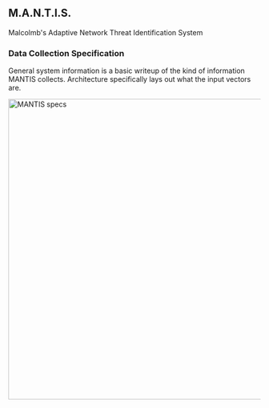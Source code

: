 ## M.A.N.T.I.S.
Malcolmb's Adaptive Network Threat Identification System

### Data Collection Specification
General system information is a basic writeup of the kind of information MANTIS collects. Architecture specifically lays out what the input vectors are.

<img width="600" alt="MANTIS specs" src="https://github.com/user-attachments/assets/a5267aab-c27f-4c21-9878-5353f5fd02ab">
